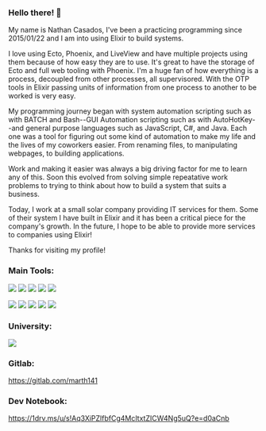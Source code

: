 ### Hello there! 👋

My name is Nathan Casados, I've been a practicing programming since 2015/01/22 and I am into using Elixir to build systems.

I love using Ecto, Phoenix, and LiveView and have multiple projects using them because of how easy they are to use. It's great to have the storage of Ecto and full web tooling with Phoenix. I'm a huge fan of how everything is a process, decoupled from other processes, all supervisored. With the OTP tools in Elixir passing units of information from one process to another to be worked is very easy.

My programming journey began with system automation scripting such as with BATCH and Bash--GUI Automation scripting such as with AutoHotKey--and general purpose languages such as JavaScript, C#, and Java. Each one was a tool for figuring out some kind of automation to make my life and the lives of my coworkers easier. From renaming files, to manipulating webpages, to building applications.

Work and making it easier was always a big driving factor for me to learn any of this. Soon this evolved from solving simple repeatative work problems to trying to think about how to build a system that suits a business.

Today, I work at a small solar company providing IT services for them. Some of their system I have built in Elixir and it has been a critical piece for the company's growth. In the future, I hope to be able to provide more services to companies using Elixir!

Thanks for visiting my profile!

### Main Tools:

<a id="phoenix_framework_link" href="https://www.phoenixframework.org/"><img id="phoenix_framework" src="https://img.shields.io/badge/phoenix_framework-E95122?style=for-the-badge&logo=phoenix_framework&logoColor=white"></a> <a id="elixir_link" href="https://elixir-lang.org/"><img id="elixir" src="https://img.shields.io/badge/Elixir-4B275F?style=for-the-badge&logo=elixir&logoColor=white"></a> <a id="tailwind_link" href="https://tailwindcss.com/"><img id="tailwindcss" src="https://img.shields.io/badge/Tailwind_CSS-38B2AC?style=for-the-badge&logo=tailwind-css&logoColor=white"></a> <a id="alpinejs_link" href="https://alpinejs.dev/"><img id="alpinejs" src="https://img.shields.io/badge/AlpineJS-8BC0D0?style=for-the-badge&logo=alpine.js&logoColor=black"></a> <a id="liveview_link" href="https://github.com/phoenixframework/phoenix_live_view"><img id="liveview" src="https://img.shields.io/badge/liveview-E95122?style=for-the-badge&logo=liveview&logoColor=white"></a>

<a id="postgres_link" href="https://www.postgresql.org/"><img id="postgresql" src="https://img.shields.io/badge/PostgreSQL-316192?style=for-the-badge&logo=postgresql&logoColor=white"></a> <a id="visual_studio_code_link" href="https://code.visualstudio.com/"><img id="visual_studio_code" src="https://img.shields.io/badge/Visual_Studio_Code-0078D4?style=for-the-badge&logo=visual%20studio%20code&logoColor=white"></a> <a id="docker_link" href="https://www.docker.com/"><img id="docker" src="https://img.shields.io/badge/Docker-2CA5E0?style=for-the-badge&logo=docker&logoColor=white"></a> <a id="ubuntu_link" href="https://ubuntu.com/"><img id="ubuntu" src="https://img.shields.io/badge/Ubuntu-E95420?style=for-the-badge&logo=ubuntu&logoColor=white"></a> <a id="oban_link" href="https://github.com/sorentwo/oban"><img id="oban" src="https://img.shields.io/badge/oban-186328?style=for-the-badge&logo=oban&logoColor=white"></a>

### University:

<a id="uvu_link" href="https://www.uvu.edu/ist/"><img id="uvu" src="https://img.shields.io/badge/uvu_bachelor:_information_technology:_network_admin_and_cybersecurity-275D38?style=for-the-badge&logo=uvu&logoColor=white"></a>
  
### Gitlab:
  https://gitlab.com/marth141
  
### Dev Notebook:
  https://1drv.ms/u/s!Aq3XiPZlfbfCg4McItxtZICW4Ng5uQ?e=d0aCnb
